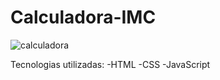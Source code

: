 # Calculadora-IMC
![calculadora](https://github.com/DevHyagooc/Calculadora-IMC/assets/153792748/5dca19ec-5972-4896-93ba-ce6c849af4ce)

Tecnologias utilizadas:
-HTML
-CSS
-JavaScript
